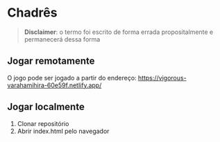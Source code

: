 # Chadrês

>__Disclaimer__: o termo foi escrito de forma errada propositalmente e permanecerá dessa forma

## Jogar remotamente
O jogo pode ser jogado a partir do endereço: https://vigorous-varahamihira-60e59f.netlify.app/

## Jogar localmente
1. Clonar repositório
2. Abrir index.html pelo navegador